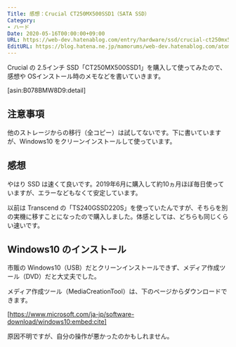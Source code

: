 ```yaml
---
Title: 感想：Crucial CT250MX500SSD1（SATA SSD）
Category:
- ハード
Date: 2020-05-16T00:00:00+09:00
URL: https://web-dev.hatenablog.com/entry/hardware/ssd/crucial-ct250mx500ssd1
EditURL: https://blog.hatena.ne.jp/mamorums/web-dev.hatenablog.com/atom/entry/26006613554824510
---
```


Crucial の 2.5インチ SSD「CT250MX500SSD1」を購入して使ってみたので、感想や OSインストール時のメモなどを書いていきます。

[asin:B078BMW8D9:detail]


## 注意事項
他のストレージからの移行（全コピー）は試してないです。下に書いていますが、Windows10 をクリーンインストールして使っています。


## 感想
やはり SSD は速くて良いです。2019年6月に購入して約10ヵ月ほぼ毎日使っていますが、エラーなどもなくて安定しています。

以前は Transcend の「TS240GSSD220S」を使っていたんですが、そちらを別の実機に移すことになったので購入しました。体感としては、どちらも同じくらい速いです。


## Windows10 のインストール
市販の Windows10（USB）だとクリーンインストールできず、メディア作成ツール（DVD）だと大丈夫でした。

メディア作成ツール（MediaCreationTool）は、下のページからダウンロードできます。

[https://www.microsoft.com/ja-jp/software-download/windows10:embed:cite]

原因不明ですが、自分の操作が悪かったのかもしれません。
